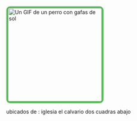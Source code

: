 
<html lang="es">
<head>
    <meta charset="UTF-8">
    <meta name="viewport" content="width=device-width, initial-scale=1.0">
    <title CALZADO NARVÁEZ CASTRO</title>
    <style>
        body {
            font-family: Arial, sans-serif;
            margin: 0;
            padding: 0;
            background-color: #f4f4f4;
            color: #333;
            line-height: 1.6;
        }
        header {
            background: #50a1ff;
            color: #fff;
            padding: 1rem 0;
            text-align: center;
        }
        header h1 {
            margin: 0;
        }
        nav {
            background: #333;
            color: #fff;
            text-align: center;
            padding: 0.5rem 0;
        }
        nav a {
            color: #fff;
            text-decoration: none;
            padding: 0 15px;
        }
        nav a:hover {
            text-decoration: underline;
        }
        .container {
            width: 80%;
            margin: auto;
            overflow: hidden;
            padding: 20px 0;
        }
        .main-content {
            background: #fff;
            padding: 20px;
            border-radius: 8px;
            box-shadow: 0 0 10px rgba(0, 0, 0, 0.1);
        }
        footer {
            text-align: center;
            padding: 1rem 0;
            background: #333;
            color: #fff;
            margin-top: 20px;
        }
    </style>
</head>
<body>
    <header>
        <h1>BIENVENIDOS </h1>
        <h1> CALZADO NARVÁEZ CASTRO </h1>
    


<html>
<head>
<style>
  .contenedor-texto {
    width: 60%; /* Define el ancho del contenedor */
    margin: 0 auto; /* Centra el contenedor horizontalmente */
    text-align: center; /* Centra el texto dentro del contenedor */
    padding: 20px; /* Agrega espacio interno */
    border: 1px solid #ccc; /* Agrega un borde para visualizarlo */
      color:#000000;
background-color:38F527 ;
  }
</style>
</head>
<body>

  <div class="contenedor-texto">
    <h1>precio,estilo y comodidad </h1>
    <p>donde la calidad nunca pasa de moda </p>
  </div>

</body>
</html>







<html>
<head>
  <title>GIF con Hipervínculo</title>
  <style>
    /* Opcional: Estilos para el GIF */
    img {
      width: 250px;
      height: auto;
      border: 5px solid #5cb85c;
      border-radius: 10px;
    }
  </style>
</head>
<body>

  <h1></h1>

  <a href="https://ice2606.github.io/pagina-002/" target="_blank">
    <img src="compra.gif" alt="Un GIF de un perro con gafas de sol">
  </a>

</body>
</html>











<html>
<head>
<style>
  body {
    background-image: url('tenis.jpg');
    background-size: cover;          /* Ajusta la imagen para cubrir todo el fondo */
    background-repeat: no-repeat;    /* Evita que la imagen se repita */
    background-position: center;     /* Centra la imagen */
    background-attachment: fixed;    /* Mantiene la imagen fija al hacer scroll */
  }
</style>
</head>
<body>


</body>
</html>






<p class="texto-animado">ubicados de : iglesia el calvario dos cuadras abajo </p>
